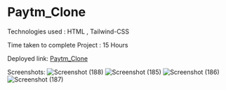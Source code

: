 # Paytm_Clone
Technologies used : HTML , Tailwind-CSS

Time taken to complete Project : 15 Hours

Deployed link: [Paytm_Clone](http://127.0.0.1:5500/index.html)

Screenshots:
![Screenshot (188)](https://user-images.githubusercontent.com/82273693/189100512-a80fc1bc-ffe6-454b-83ba-a181477e1c24.png)
![Screenshot (185)](https://user-images.githubusercontent.com/82273693/189100560-f3d96d73-72a7-4658-a76f-69719d0d81e7.png)
![Screenshot (186)](https://user-images.githubusercontent.com/82273693/189100873-f82760a5-c582-4d44-bfb9-545c4b0a9b4c.png)
![Screenshot (187)](https://user-images.githubusercontent.com/82273693/189100593-f701a7a4-ad4d-4826-9e71-c405e35c2188.png)


